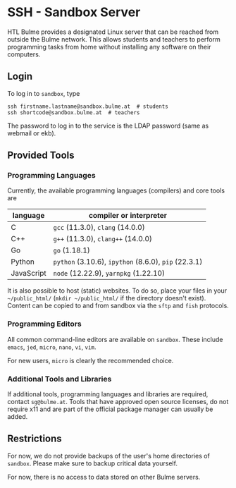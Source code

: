 # SSH - Sandbox Server

HTL Bulme provides a designated Linux server that can be reached from
outside the Bulme network. This allows students and teachers to perform
programming tasks from home without installing any software on their
computers.

## Login
To log in to `sandbox`, type

```shell
ssh firstname.lastname@sandbox.bulme.at  # students
ssh shortcode@sandbox.bulme.at  # teachers
```

The password to log in to the service is the LDAP password (same as
webmail or ekb).

## Provided Tools

### Programming Languages
Currently, the available programming languages (compilers) and core tools are

| language   | compiler or interpreter                              |
|------------|------------------------------------------------------|
| C          | `gcc` (11.3.0), `clang` (14.0.0)                     |
| C++        | `g++` (11.3.0), `clang++` (14.0.0)                   |
| Go         | `go` (1.18.1)                                        |
| Python     | `python` (3.10.6), `ipython` (8.6.0), `pip` (22.3.1) |
| JavaScript | `node` (12.22.9), `yarnpkg` (1.22.10)                |

It is also possible to host (static) websites. To do so, place your files in
your `~/public_html/` (`mkdir ~/public_html/` if the directory doesn't exist).
Content can be copied to and from sandbox via the `sftp` and `fish`
protocols.

### Programming Editors
All common command-line editors are available on `sandbox`. These include
`emacs`, `jed`, `micro`, `nano`, `vi`, `vim`.

For new users, `micro` is clearly the recommended choice.


### Additional Tools and Libraries
If additional tools, programming languages and libraries are required,
contact `sg@bulme.at`. Tools that have approved open source licenses, do not
require x11 and are part of the official package manager can usually be
added.

## Restrictions
For now, we do not provide backups of the user's home directories of
`sandbox`. Please make sure to backup critical data yourself.

For now, there is no access to data stored on other Bulme servers.
